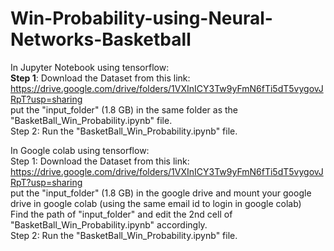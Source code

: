 # Win-Probability-using-Neural-Networks-Basketball

In Jupyter Notebook using tensorflow: <br>
**Step 1**: Download the Dataset from this link: https://drive.google.com/drive/folders/1VXInICY3Tw9yFmN6fTi5dT5vygovJRpT?usp=sharing <br>
  put the "input_folder" (1.8 GB) in the same folder as the "BasketBall_Win_Probability.ipynb" file. <br>
Step 2: Run the "BasketBall_Win_Probability.ipynb" file. <br>


In Google colab using tensorflow: <br>
Step 1: Download the Dataset from this link: https://drive.google.com/drive/folders/1VXInICY3Tw9yFmN6fTi5dT5vygovJRpT?usp=sharing <br>
  put the "input_folder" (1.8 GB) in the google drive and mount your google drive in google colab (using the same email id to login in google colab)<br>
  Find the path of "input_folder" and edit the 2nd cell of "BasketBall_Win_Probability.ipynb" accordingly. <br>
Step 2: Run the "BasketBall_Win_Probability.ipynb" file. <br>
